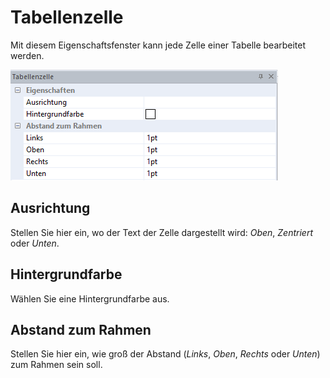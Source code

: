 # Tabellenzelle

Mit diesem Eigenschaftsfenster kann jede Zelle einer Tabelle bearbeitet werden.

![Image](img/image79.png)

## Ausrichtung

Stellen Sie hier ein, wo der Text der Zelle dargestellt wird: *Oben*, *Zentriert* oder *Unten*.

## Hintergrundfarbe

Wählen Sie eine Hintergrundfarbe aus.

## Abstand zum Rahmen

Stellen Sie hier ein, wie groß der Abstand (*Links*, *Oben*, *Rechts* oder *Unten*) zum Rahmen sein soll.
